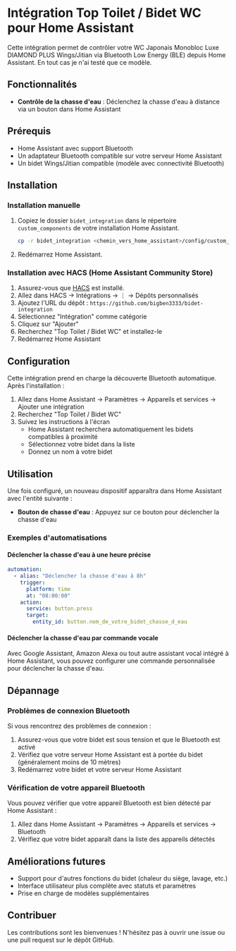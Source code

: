 # Intégration Top Toilet / Bidet WC pour Home Assistant

Cette intégration permet de contrôler votre WC Japonais Monobloc Luxe DIAMOND PLUS Wings/Jitian via Bluetooth Low Energy (BLE) depuis Home Assistant. En tout cas je n'ai testé que ce modèle.

## Fonctionnalités

- **Contrôle de la chasse d'eau** : Déclenchez la chasse d'eau à distance via un bouton dans Home Assistant

## Prérequis

- Home Assistant avec support Bluetooth
- Un adaptateur Bluetooth compatible sur votre serveur Home Assistant
- Un bidet Wings/Jitian compatible (modèle avec connectivité Bluetooth)

## Installation

### Installation manuelle

1. Copiez le dossier `bidet_integration` dans le répertoire `custom_components` de votre installation Home Assistant.
   ```bash
   cp -r bidet_integration <chemin_vers_home_assistant>/config/custom_components/bidet
   ```

2. Redémarrez Home Assistant.

### Installation avec HACS (Home Assistant Community Store)

1. Assurez-vous que [HACS](https://hacs.xyz/) est installé.
2. Allez dans HACS → Intégrations → ⋮ → Dépôts personnalisés
3. Ajoutez l'URL du dépôt : `https://github.com/bigben3333/bidet-integration`
4. Sélectionnez "Intégration" comme catégorie
5. Cliquez sur "Ajouter"
6. Recherchez "Top Toilet / Bidet WC" et installez-le
7. Redémarrez Home Assistant

## Configuration

Cette intégration prend en charge la découverte Bluetooth automatique. Après l'installation :

1. Allez dans Home Assistant → Paramètres → Appareils et services → Ajouter une intégration
2. Recherchez "Top Toilet / Bidet WC"
3. Suivez les instructions à l'écran
   - Home Assistant recherchera automatiquement les bidets compatibles à proximité
   - Sélectionnez votre bidet dans la liste
   - Donnez un nom à votre bidet

## Utilisation

Une fois configuré, un nouveau dispositif apparaîtra dans Home Assistant avec l'entité suivante :

- **Bouton de chasse d'eau** : Appuyez sur ce bouton pour déclencher la chasse d'eau

### Exemples d'automatisations

#### Déclencher la chasse d'eau à une heure précise

```yaml
automation:
  - alias: "Déclencher la chasse d'eau à 8h"
    trigger:
      platform: time
      at: "08:00:00"
    action:
      service: button.press
      target:
        entity_id: button.nom_de_votre_bidet_chasse_d_eau
```

#### Déclencher la chasse d'eau par commande vocale

Avec Google Assistant, Amazon Alexa ou tout autre assistant vocal intégré à Home Assistant, vous pouvez configurer une commande personnalisée pour déclencher la chasse d'eau.

## Dépannage

### Problèmes de connexion Bluetooth

Si vous rencontrez des problèmes de connexion :

1. Assurez-vous que votre bidet est sous tension et que le Bluetooth est activé
2. Vérifiez que votre serveur Home Assistant est à portée du bidet (généralement moins de 10 mètres)
3. Redémarrez votre bidet et votre serveur Home Assistant

### Vérification de votre appareil Bluetooth

Vous pouvez vérifier que votre appareil Bluetooth est bien détecté par Home Assistant :

1. Allez dans Home Assistant → Paramètres → Appareils et services → Bluetooth
2. Vérifiez que votre bidet apparaît dans la liste des appareils détectés

## Améliorations futures

- Support pour d'autres fonctions du bidet (chaleur du siège, lavage, etc.)
- Interface utilisateur plus complète avec statuts et paramètres
- Prise en charge de modèles supplémentaires

## Contribuer

Les contributions sont les bienvenues ! N'hésitez pas à ouvrir une issue ou une pull request sur le dépôt GitHub.
